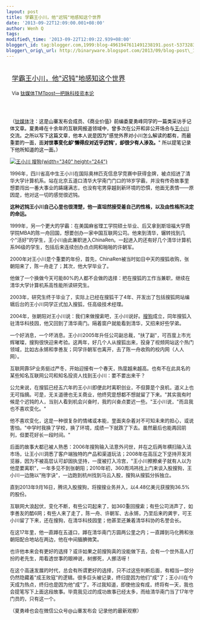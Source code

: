 ```yaml
--- 
layout: post 
title: 学霸王小川，他"迟钝"地感知这个世界 
date: '2013-09-22T12:09:00.001+08:00' 
author: Wenh Q
tags:
modified\_time: '2013-09-22T12:09:22.939+08:00' 
blogger\_id: tag:blogger.com,1999:blog-4961947611491238191.post-5373283794380382218
blogger\_orig\_url: http://binaryware.blogspot.com/2013/09/blog-post\_1948.html
---
```

<div style="margin: 10px; padding: 5px;">

<div style="font-size: 18px;">

[学霸王小川，他"迟钝"地感知这个世界](http://www.tmtpost.com/64159.html)

</div>

<div style="font-size: 13px;">

Via [钛媒体TMTpost—把脉科技资本论](http://www.tmtpost.com/)

</div>

</div>

<div style="font-size: 13px; padding: 15px 0 10px 10px;">



<span
style="color: black;">（[钛媒体](http://www.tmtpost.com/ "钛媒体")注：这是山寨发布会成员、《商业价值》前编委夏勇峰同学的一篇类采访手记体文章。夏勇峰在十余年的互联网报道领域中，曾多次在公开和非公开场合与[王小川](http://www.tmtpost.com/tag/%E7%8E%8B%E5%B0%8F%E5%B7%9D "查看 王小川 中的全部文章")交流。之所以写下这篇文章，他本人说是因为"感觉外界对小川怎么解读的都有，而最重要的一面，面**对世事变化却'懒得应对近乎迟钝'，却很少有人涉及。**"
所以提笔记录下他所知道的这一面。）</span>

[![王小川
搜狗](http://www.tmtpost.com/wp-content/uploads/2013/09/137933060734.jpg "王小川2"){width="340"
height="244"}](http://www.tmtpost.com/wp-content/uploads/2013/09/137933060734.jpg)



1996年，四川省高中生王小川在国际奥林匹克信息学竞赛中获得金牌，被点招进了清华大学计算机系。站在北京五道口清华大学南门门口的18岁学霸，并没有传奇故事里想要闯出一番大事业的踌躇满志，也没有宅男穿越到新环境的恐惧，他面无表情——原因是，他对这一切的感觉很迟钝。

**这种迟钝王小川自己心里也很清楚，他一直坦然接受着自己的性格，以及由性格所决定的命运。**

1999年，另一个更大的学霸：在美国麻省理工学院硕士毕业、后又拿到斯坦福大学商学院MBA的陈一舟回国，想要创办一家中国互联网公司。他来到清华，辗转找到几个"活好"的学生，王小川由此兼职进入ChinaRen。一起进入的还有好几个清华计算机系96级的学生，包括后来连续创办点点网和啪啪的许朝军。

2000年对王小川是个重要的年份，首先，ChinaRen被当时如日中天的搜狐收购，张朝阳来了，陈一舟走了；其次，他大学毕业了。

他做了一个换做今天可能80%的人都不会做的选择：把在搜狐的工作当兼职，继续在清华大学计算机系高性能所读研究生。

2003年，研究生终于毕业了，实际上已经在搜狐干了4年、开发出了包括搜狐网站编辑后台的王小川同学正式加入搜狐，任高级技术经理。

2004年，张朝阳对王小川说：我们来做搜索吧，王小川说好。[搜狗](http://www.tmtpost.com/tag/sogou "查看 搜狗 中的全部文章")成立，同年搜狐入驻清华科技园，他又回到了清华南门。隔着窗户就能看到清华，又招来好些学弟。

一个好消息，一个坏消息。王小川2005年升任公司副总裁，"扶了副"，可百度上市光辉璀璨，搜狗很快迎来考验。这两年，好几个人从搜狐出来，投身了视频网站这个热门领域，比如古永锵和李善友；同学许朝军也离开，去了陈一舟收购的校内网（人人网）。

互联网靠SP业务挺过严冬，开始迎接有一个春天，热度越来越高。也有不在此具名的某些知名互联网公司和知名投资人找到王小川：要不要出来干？

公允来说，在搜狐已经五六年的王小川即便此时离职创业，不但算是个良机，道义上也无可指摘。可是，无关道德也无关商业，他终究是想都不想就留了下来。"其实我有时候是个迟钝的人，当别人看到机会兴奋时，我的兴奋点要迟一些。"王小川说，"而且我也不喜欢变化。"

他不喜欢变化，这是一种很复杂的情绪或本能，里面夹杂着对不可知未来的担心，或说害怕。"中学时我换了学校，换了环境，成绩一下就跌了下去。虽然最后也能再回前列，但要花好长一段时间。"

后面的故事大都已被人熟悉：2006年搜狗输入法意外问世，并在之后两年横扫输入法市场，让王小川洞悉了客户端独特的产品和渠道玩法；2008年在高压之下坚持开发浏览器，因为不被高层认可却固执坚持，一度被打入冷宫，"王小川擦擦桌子就有人以为他是要离职"，一年多见不到张朝阳；2010年初，360周鸿祎找上门来谈入股搜狗，王小川一边施以"拖字诀"，一边跑到杭州找到马云入股，搜狗从搜狐分拆独立。

直到2013年9月16日，腾讯入股搜狗，将搜搜业务并入，以4.48亿美元获搜狗36.5%的股份。

互联网大浪起伏，变化不断，有些公司起来了，如360重回搜索；有些公司消声了，如李善友的酷6网；有些人来了走了，陈一舟、许朝军、古永锵，乃至后来的龚宇，可王小川留了下来，还在搜狗，在清华科技园里；他甚至还兼着清华科协的名誉会长。

在这17年里，他一直蹲在五道口，蹲在清华南门方圆两公里之内；一直蹲到马化腾和张朝阳配合地站在两边，他在中间腼腆微笑。

也许他本来会有更好的选择？或许如果之前搜狗真的没能做下去，会有一个世外高人打扮的老先生，用看透世事的眼神说，树挪死，人挪活呀！

在这个高速发展的时代，总会有所谓更好的选择，只不过这些判断后面，有相当一部分仍然隐藏着"成王败寇"的逻辑。很多巨头被记录，终归是因为他们"成"了；王小川在今天成为热点，终归也是因为他"成"了。不过我知道，即使他没有成，终将有一天，我也会提笔写下上面这段故事。毕竟我见过的成功故事已经太多，而给清华南门当了17年守门员的，只有这一个。

（夏勇峰也会在微信公众号@山寨发布会 记录他的最新观察）

</div>
